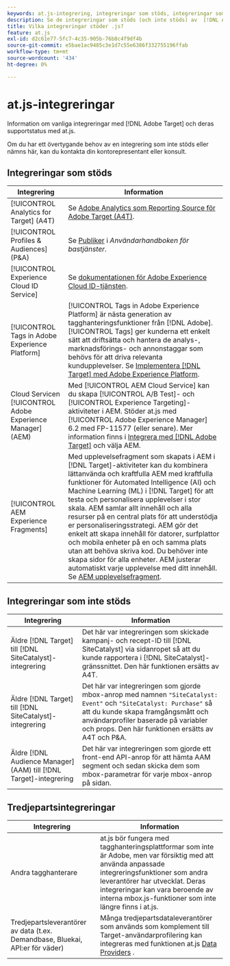 ```yaml
---
keywords: at.js-integrering, integreringar som stöds, integreringar som inte stöds, tredjepartsintegreringar
description: Se de integreringar som stöds (och inte stöds) av  [!DNL Adobe Target]  at.js, inklusive [!UICONTROL Analytics for Target] (A4T), [!UICONTROL Experience Cloud ID Service] med mera.
title: Vilka integreringar stöder .js?
feature: at.js
exl-id: d2c61e77-5fc7-4c35-905b-76b8c4f9df4b
source-git-commit: e5bae1ac9485c3e1d7c55e6386f332755196ffab
workflow-type: tm+mt
source-wordcount: '434'
ht-degree: 0%

---
```


# at.js-integreringar

Information om vanliga integreringar med [!DNL Adobe Target] och deras supportstatus med at.js.

Om du har ett övertygande behov av en integrering som inte stöds eller nämns här, kan du kontakta din kontorepresentant eller konsult.

## Integreringar som stöds

| Integrering | Information |
|--- |--- |
| [!UICONTROL Analytics for Target] (A4T) | Se [Adobe Analytics som Reporting Source för Adobe Target (A4T)](https://experienceleague.adobe.com/docs/target/using/integrate/a4t/a4t.html?lang=sv-SE). |
| [!UICONTROL Profiles & Audiences] (P&amp;A) | Se [Publiker](https://experienceleague.adobe.com/docs/core-services/interface/audiences/audience-library.html?lang=sv-SE) i *Användarhandboken för bastjänster*. |
| [!UICONTROL Experience Cloud ID Service] | Se [dokumentationen för Adobe Experience Cloud ID-tjänsten](https://experienceleague.adobe.com/docs/id-service/using/home.html?lang=sv-SE). |
| [!UICONTROL Tags in Adobe Experience Platform] | [!UICONTROL Tags in Adobe Experience Platform] är nästa generation av tagghanteringsfunktioner från [!DNL Adobe]. [!UICONTROL Tags] ger kunderna ett enkelt sätt att driftsätta och hantera de analys-, marknadsförings- och annonstaggar som behövs för att driva relevanta kundupplevelser. Se [Implementera [!DNL Target] med Adobe Experience Platform](../how-to-deployatjs/implement-target-using-adobe-launch.md). |
| Cloud Servicen [!UICONTROL Adobe Experience Manager] (AEM) | Med [!UICONTROL AEM Cloud Service] kan du skapa [!UICONTROL A/B Test]- och [!UICONTROL Experience Targeting]-aktiviteter i AEM. Stöder at.js med [!UICONTROL Adobe Experience Manager] 6.2 med FP-11577 (eller senare). Mer information finns i [Integrera med [!DNL Adobe Target]](https://experienceleague.adobe.com/docs/experience-manager-release-information/aem-release-updates/previous-updates/aem-previous-versions.html?lang=sv-SE) och välja AEM. |
| [!UICONTROL AEM Experience Fragments] | Med upplevelsefragment som skapats i AEM i [!DNL Target]-aktiviteter kan du kombinera lättanvända och kraftfulla AEM med kraftfulla funktioner för Automated Intelligence (AI) och Machine Learning (ML) i [!DNL Target] för att testa och personalisera upplevelser i stor skala.  AEM samlar allt innehåll och alla resurser på en central plats för att understödja er personaliseringsstrategi. AEM gör det enkelt att skapa innehåll för datorer, surfplattor och mobila enheter på en och samma plats utan att behöva skriva kod. Du behöver inte skapa sidor för alla enheter. AEM justerar automatiskt varje upplevelse med ditt innehåll.  Se [AEM upplevelsefragment](https://experienceleague.adobe.com/docs/target/using/experiences/offers/aem-experience-fragments.html?lang=sv-SE). |

## Integreringar som inte stöds

| Integrering | Information |
|--- |--- |
| Äldre [!DNL Target] till [!DNL SiteCatalyst]-integrering | Det här var integreringen som skickade kampanj- och recept-ID till [!DNL SiteCatalyst] via sidanropet så att du kunde rapportera i [!DNL SiteCatalyst]-gränssnittet. Den här funktionen ersätts av A4T. |
| Äldre [!DNL Target] till [!DNL SiteCatalyst]-integrering | Det här var integreringen som gjorde mbox-anrop med namnen `"SiteCatalyst: Event"` och `"SiteCatalyst: Purchase"` så att du kunde skapa framgångsmått och användarprofiler baserade på variabler och props. Den här funktionen ersätts av A4T och P&amp;A. |
| Äldre [!DNL Audience Manager] (AAM) till [!DNL Target]-integrering | Det här var integreringen som gjorde ett front-end API-anrop för att hämta AAM segment och sedan skicka dem som mbox-parametrar för varje mbox-anrop på sidan. |

## Tredjepartsintegreringar

| Integrering | Information |
|--- |--- |
| Andra tagghanterare | at.js bör fungera med tagghanteringsplattformar som inte är Adobe, men var försiktig med att använda anpassade integreringsfunktioner som andra leverantörer har utvecklat. Deras integreringar kan vara beroende av interna mbox.js-funktioner som inte längre finns i at.js. |
| Tredjepartsleverantörer av data (t.ex. Demandbase, Bluekai, API:er för väder) | Många tredjepartsdataleverantörer som används som komplement till Target-användarprofilering kan integreras med funktionen at.js [Data Providers](../atjs-functions/targetglobalsettings.md#data-providers) . |
